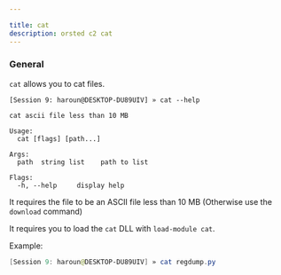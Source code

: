 ```yaml
---

title: cat
description: orsted c2 cat
---
```


### General

`cat` allows you to cat files.

```
[Session 9: haroun@DESKTOP-DU89UIV] » cat --help

cat ascii file less than 10 MB

Usage:
  cat [flags] [path...]

Args:
  path  string list    path to list

Flags:
  -h, --help     display help
```

It requires the file to be an ASCII file less than 10 MB (Otherwise use the `download` command)

It requires you to load the `cat` DLL with `load-module cat`.

Example:

```powershell
[Session 9: haroun@DESKTOP-DU89UIV] » cat regdump.py
```
